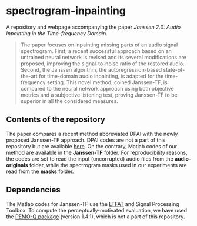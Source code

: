 # spectrogram-inpainting
A repository and webpage accompanying the paper *Janssen 2.0: Audio Inpainting in the Time-frequency Domain*.

> The paper focuses on inpainting missing parts of an audio signal spectrogram. First, a recent successful approach based on an untrained neural network is revised and its several modifications are proposed, improving the signal-to-noise ratio of the restored audio. Second, the Janssen algorithm, the autoregression-based state-of-the-art for time-domain audio inpainting, is adapted for the time-frequency setting. This novel method, coined Janssen-TF, is compared to the neural network approach using both objective metrics and a subjective listening test, proving Janssen-TF to be superior in all the considered measures.

## Contents of the repository

The paper compares a recent method abbreviated DPAI with the newly proposed Janssen-TF approach.
DPAI codes are not a part of this repository but are available [here](https://github.com/fmiotello/dpai).
On the contrary, Matlab codes of our method are available in the **Janssen-TF** folder.
For reproducibility reasons, the codes are set to read the input (uncorrupted) audio files from the **audio-originals** folder, while the spectrogram masks used in our experiments are read from the **masks** folder.

## Dependencies

The Matlab codes for Janssen-TF use the [LTFAT](https://ltfat.org/) and Signal Processing Toolbox. To compute the perceptually-motivated evaluation, we have used the [PEMO-Q package](https://uol.de/en/mediphysics/downloads/pemo-q) (version 1.4.1), which is not a part of this repository.
